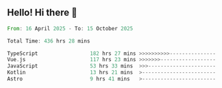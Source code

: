 ## Hello! Hi there 👋

<!--START_SECTION:waka-->

```rust
From: 16 April 2025 - To: 15 October 2025

Total Time: 436 hrs 28 mins

TypeScript                 182 hrs 27 mins >>>>>>>>>>---------------   41.80 %
Vue.js                     117 hrs 23 mins >>>>>>>------------------   26.89 %
JavaScript                 53 hrs 33 mins  >>>----------------------   12.27 %
Kotlin                     13 hrs 21 mins  >------------------------   03.06 %
Astro                      9 hrs 41 mins   >------------------------   02.22 %
```

<!--END_SECTION:waka-->